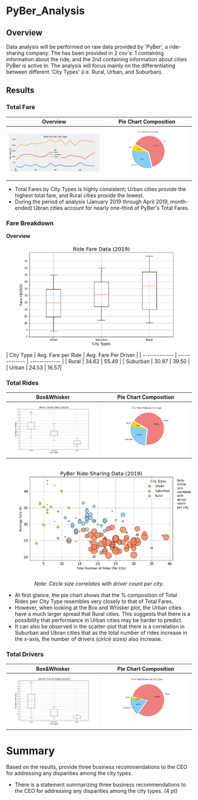 # PyBer_Analysis

## Overview
Data analysis will be performed on raw data provided by 'PyBer', a ride-sharing company. The has been provided in 2 csv's: 1 containing information about the ride, and the 2nd containing information about cities PyBer is active in. The analysis will focus mainly on the differentiating between different 'City Types' (i.e. Rural, Urban, and Suburban).


## Results
### Total Fare

| Overview | Pie Chart Composition |
| ------------- | ------------- |
| ![Graphical Representation](analysis/PyBer_fare_summary.png) | ![](analysis/Fig5.png) |

- Total Fares by City Types is highly consistent; Urban cities provide the highest total fare, and Rural cities provide the lowest.
- During the period of analysis (January 2019 through April 2019, month-ended) Ubran cities account for nearly one-third of PyBer's Total Fares.

### Fare Breakdown
<b>Overview</b><br>
![](analysis/Fig3.png) 
| City Type  | Avg. Fare per Ride | Avg. Fare Per Driver |
| ------------- | ------------- | ------------- |
| Rural | 34.62 | 55.49 |
| Suburban | 30.97 | 39.50 |
| Urban | 24.53 | 16.57|

### Total Rides
| Box&Whisker | Pie Chart Composition |
| ------------- | ------------- |
|![](analysis/Fig2.png) | ![](analysis/Fig6.png) |

<p align="center">
  <img width="500" height="300" src="analysis/Fig1.png">
</p>
<p align="center">
<i>Note: Circle size correlates with driver count per city.</i>
</p>

- At first glance, the pie chart shows that the % composition of Total Rides per City Type resembles very closely to that of Total Fares.
- However, when looking at the Box and Whisker plot, the Urban cities have a much larger spread that Rural cities. This suggests that there is a possibility that performance in Urban cities may be harder to predict.
- It can also be observed in the scatter-plot that there is a correlation in Suburban and Ubran cities that as the total number of rides increase in the x-axis, the number of drivers (cirlce sizes) also increase.


### Total Drivers

| Box&Whisker | Pie Chart Composition |
| ------------- | ------------- |
|![](analysis/Fig4.png) | ![](analysis/Fig7.png) |





# Summary
Based on the results, provide three business recommendations to the CEO for addressing any disparities among the city types.
- There is a statement summarizing three business recommendations to the CEO for addressing any disparities among the city types. (4 pt)
